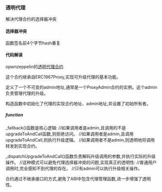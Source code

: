 ### 透明代理

解决代理合约的选择器冲突

#### 选择器冲突

函数签名前4个字节hash重复

#### 代码解读

opwnzeppelin的[透明代理合约](https://github.com/OpenZeppelin/openzeppelin-contracts/blob/master/contracts/proxy/transparent/TransparentUpgradeableProxy.sol)

这个合约继承自ERC1967Proxy,实现可升级代理的基本功能。

定义了一个不可变的admin地址,通常是一个ProxyAdmin合约的实例。这个admin负责管理代理的升级。

构造函数中初始化了代理的实现合约地址、admin地址,并设置了初始所有者。

##### function

_fallback()函数是核心逻辑:
//如果调用者是admin,且调用的不是upgradeToAndCall函数,则拒绝访问。
//如果调用者是admin,且调用upgradeToAndCall,则执行升级逻辑。
//如果调用者不是admin,则透明地将调用转发到实现合约。

_dispatchUpgradeToAndCall()函数负责解码升级调用的参数,并执行实际的升级操作。
//这种模式可以避免代理选择器冲突的问题,实现真正的透明性:
//普通用户调用时,完全感知不到代理的存在。
//只有admin可以执行升级相关操作。

合约通过不继承接口的方式,避免了ABI中包含代理管理函数,进一步增强了透明性。